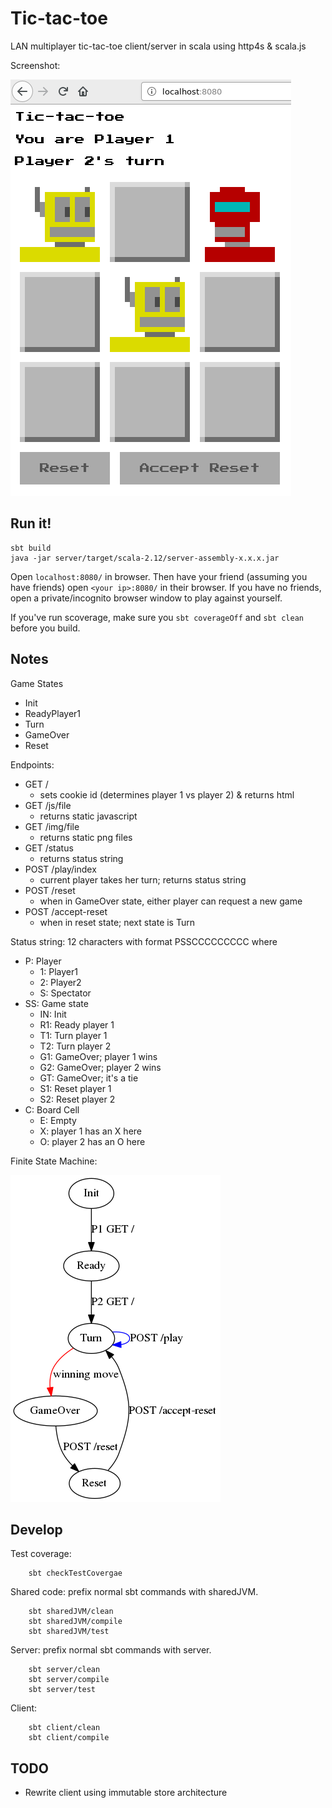 Tic-tac-toe
===========

LAN multiplayer tic-tac-toe client/server in scala using http4s & scala.js

Screenshot:

![doc/client.png](doc/client.png)


Run it!
-------

```
sbt build
java -jar server/target/scala-2.12/server-assembly-x.x.x.jar
```

Open `localhost:8080/` in browser.
Then have your friend (assuming you have friends) open `<your ip>:8080/` in their browser.
If you have no friends, open a private/incognito browser window to play against yourself.

If you've run scoverage, make sure you `sbt coverageOff` and `sbt clean` before you build.


Notes
-----

Game States
- Init
- ReadyPlayer1
- Turn
- GameOver
- Reset

Endpoints:
- GET /
    - sets cookie id (determines player 1 vs player 2) & returns html
- GET /js/file
    - returns static javascript
- GET /img/file
    - returns static png files
- GET /status
    - returns status string
- POST /play/index
    - current player takes her turn; returns status string
- POST /reset
    - when in GameOver state, either player can request a new game
- POST /accept-reset
    - when in reset state; next state is Turn

Status string: 12 characters with format PSSCCCCCCCCC where
- P: Player
    - 1: Player1
    - 2: Player2
    - S: Spectator
- SS: Game state
    - IN: Init
    - R1: Ready player 1
    - T1: Turn player 1
    - T2: Turn player 2
    - G1: GameOver; player 1 wins
    - G2: GameOver; player 2 wins
    - GT: GameOver; it's a tie
    - S1: Reset player 1
    - S2: Reset player 2
- C: Board Cell
    - E: Empty
    - X: player 1 has an X here
    - O: player 2 has an O here

Finite State Machine:

![doc/finite-state-machine.png](doc/finite-state-machine.png)


Develop
-------

Test coverage:

```
    sbt checkTestCovergae
```

Shared code:  prefix normal sbt commands with sharedJVM.

```
    sbt sharedJVM/clean
    sbt sharedJVM/compile
    sbt sharedJVM/test
```

Server:  prefix normal sbt commands with server.

```
    sbt server/clean
    sbt server/compile
    sbt server/test
```

Client:

```
    sbt client/clean
    sbt client/compile
```


TODO
----

- Rewrite client using immutable store architecture
